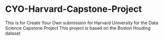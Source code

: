 # CYO-Harvard-Capstone-Project
This is for Create Your Own submission for Harvard University for the Data Science Capstone Project
This project is based on the Boston Houding dataset
